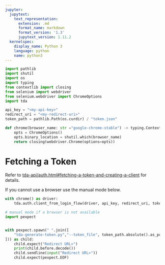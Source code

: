 ```yaml
---
jupyter:
  jupytext:
    text_representation:
      extension: .md
      format_name: markdown
      format_version: '1.3'
      jupytext_version: 1.11.2
  kernelspec:
    display_name: Python 3
    language: python
    name: python3
---
```


```python
import pathlib
import shutil
import os
import typing
from contextlib import closing
from selenium import webdriver
from selenium.webdriver import ChromeOptions
import tda
```

```python
api_key = "<my-api-key>"
redirect_uri = "<my-redirect-uri>"
token_path = pathlib.Path(os.curdir) / "token.json"
```

```python
def chrome(browser_name: str ="google-chrome-stable") -> typing.ContextManager[webdriver.Chrome]:
    opts = ChromeOptions()
    opts.binary_location = shutil.which(browser_name)
    return closing(webdriver.Chrome(options=opts))
```

# Fetching a Token

Refer to [tda-api/auth.html#fetching-a-token-and-creating-a-client](https://tda-api.readthedocs.io/en/latest/auth.html#fetching-a-token-and-creating-a-client) for details.

If you cannot use a browser use the manual mode below.

```python
with chrome() as driver:
    tda.auth.client_from_login_flow(driver, api_key, redirect_uri, token_path, redirect_wait_time_seconds=0.1, max_waits=3000)
```

```python
# manual mode if a browser is not available
import pexpect


with pexpect.spawn(" ".join([
    "tda-generate-token.py","--token_file", token_path.absolute().as_posix(), "--api_key", api_key, "--redirect_uri", redirect_uri
])) as child:
    child.expect("Redirect URL>")
    print(child.before.decode())
    child.sendline(input("Redirect URL>"))
    child.expect(pexpect.EOF)
```

